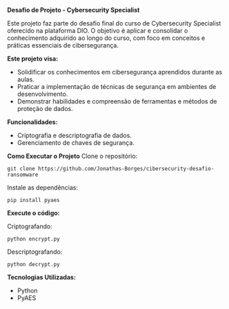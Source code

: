 **Desafio de Projeto - Cybersecurity Specialist**

Este projeto faz parte do desafio final do curso de Cybersecurity Specialist oferecido na plataforma DIO. O objetivo é aplicar e consolidar o conhecimento adquirido ao longo do curso, com foco em conceitos e práticas essenciais de cibersegurança.


**Este projeto visa:**
- Solidificar os conhecimentos em cibersegurança aprendidos durante as aulas.
- Praticar a implementação de técnicas de segurança em ambientes de desenvolvimento.
- Demonstrar habilidades e compreensão de ferramentas e métodos de proteção de dados.

**Funcionalidades:**
- Criptografia e descriptografia de dados.
- Gerenciamento de chaves de segurança.
 
**Como Executar o Projeto**
Clone o repositório:

	git clone https://github.com/Jonathas-Borges/cibersecurity-desafio-ransomware
 
Instale as dependências:

	pip install pyaes
 
**Execute o código:**

Criptografando:

	python encrypt.py

Descriptografando:

	python decrypt.py

**Tecnologias Utilizadas:**
- Python
- PyAES
